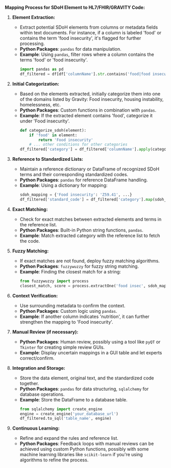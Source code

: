 
**Mapping Process for SDoH Element to HL7/FHIR/GRAVITY Code:**

1. **Element Extraction:**
   - Extract potential SDoH elements from columns or metadata fields within text documents. For instance, if a column is labeled 'food' or contains the term 'food insecurity', it's flagged for further processing.
   - **Python Packages**: `pandas` for data manipulation.
   - **Example**: Using `pandas`, filter rows where a column contains the terms 'food' or 'food insecurity'.
     ```python
     import pandas as pd
     df_filtered = df[df['columnName'].str.contains('food|food insecurity', case=False)]
     ```

2. **Initial Categorization:**
   - Based on the elements extracted, initially categorize them into one of the domains listed by Gravity: Food insecurity, housing instability, homelessness, etc.
   - **Python Packages**: Custom functions in combination with `pandas`.
   - **Example**: If the extracted element contains 'food', categorize it under 'Food insecurity'.
     ```python
     def categorize_sdoh(element):
         if 'food' in element:
             return 'Food insecurity'
         # ... other conditions for other categories
     df_filtered['category'] = df_filtered['columnName'].apply(categorize_sdoh)
     ```

3. **Reference to Standardized Lists:**
   - Maintain a reference dictionary or DataFrame of recognized SDoH terms and their corresponding standardized codes.
   - **Python Packages**: `pandas` for reference DataFrame handling.
   - **Example**: Using a dictionary for mapping:
     ```python
     sdoh_mapping = {'Food insecurity': 'Z59.41', ...}
     df_filtered['standard_code'] = df_filtered['category'].map(sdoh_mapping)
     ```

4. **Exact Matching:**
   - Check for exact matches between extracted elements and terms in the reference list.
   - **Python Packages**: Built-in Python string functions, `pandas`.
   - **Example**: Match extracted category with the reference list to fetch the code.

5. **Fuzzy Matching:**
   - If exact matches are not found, deploy fuzzy matching algorithms.
   - **Python Packages**: `fuzzywuzzy` for fuzzy string matching.
   - **Example**: Finding the closest match for a string:
     ```python
     from fuzzywuzzy import process
     closest_match, score = process.extractOne('food insec', sdoh_mapping.keys())
     ```

6. **Context Verification:**
   - Use surrounding metadata to confirm the context.
   - **Python Packages**: Custom logic using `pandas`.
   - **Example**: If another column indicates 'nutrition', it can further strengthen the mapping to 'Food insecurity'.

7. **Manual Review (if necessary):**
   - **Python Packages**: Human review, possibly using a tool like `pyQT` or `Tkinter` for creating simple review GUIs.
   - **Example**: Display uncertain mappings in a GUI table and let experts correct/confirm.

8. **Integration and Storage:**
   - Store the data element, original text, and the standardized code together.
   - **Python Packages**: `pandas` for data structuring, `sqlalchemy` for database operations.
   - **Example**: Store the DataFrame to a database table.
     ```python
     from sqlalchemy import create_engine
     engine = create_engine('your_database_url')
     df_filtered.to_sql('table_name', engine)
     ```

9. **Continuous Learning:**
   - Refine and expand the rules and reference list.
   - **Python Packages**: Feedback loops with manual reviews can be achieved using custom Python functions, possibly with some machine learning libraries like `scikit-learn` if you're using algorithms to refine the process.

